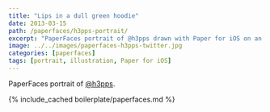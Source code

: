 ```yaml
---
title: "Lips in a dull green hoodie"
date: 2013-03-15
path: /paperfaces/h3pps-portrait/
excerpt: "PaperFaces portrait of @h3pps drawn with Paper for iOS on an iPad."
image: ../../images/paperfaces-h3pps-twitter.jpg
categories: [paperfaces]
tags: [portrait, illustration, Paper for iOS]
---
```


PaperFaces portrait of [@h3pps](https://twitter.com/h3pps).

{% include_cached boilerplate/paperfaces.md %}
